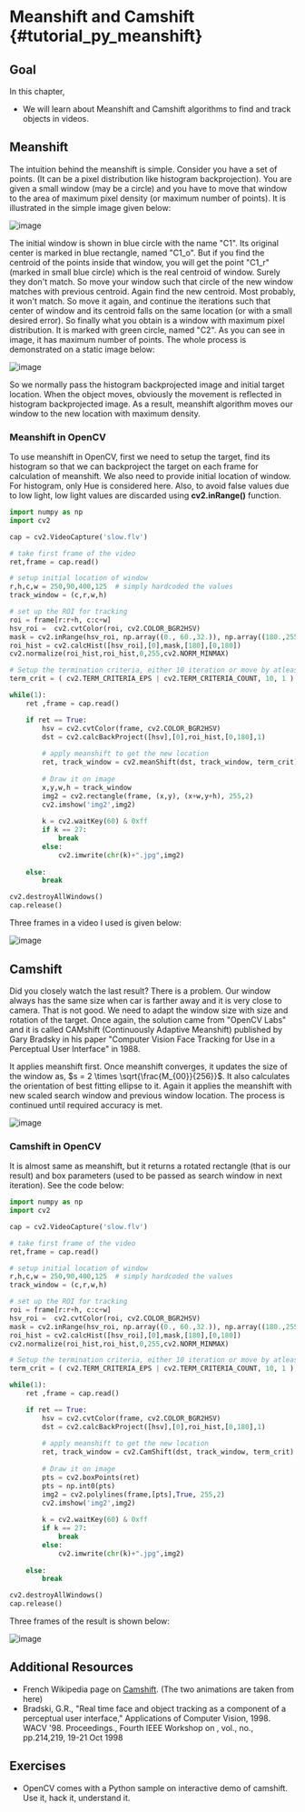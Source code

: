 # Meanshift and Camshift {#tutorial_py_meanshift}

## Goal

In this chapter,

- We will learn about Meanshift and Camshift algorithms to find and track objects in videos.

## Meanshift

The intuition behind the meanshift is simple. Consider you have a set of points. (It can be a pixel distribution like histogram backprojection). You are given a small window (may be a circle) and you have to move that window to the area of maximum pixel density (or maximum number of points). It is illustrated in the simple image given below:

![image](images/meanshift_basics.jpg)

The initial window is shown in blue circle with the name "C1". Its original center is marked in blue rectangle, named "C1_o". But if you find the centroid of the points inside that window, you will get the point "C1_r" (marked in small blue circle) which is the real centroid of window. Surely they don't match. So move your window such that circle of the new window matches with previous centroid. Again find the new centroid. Most probably, it won't match. So move it again, and continue the iterations such that center of window and its centroid falls on the same location (or with a small desired error). So finally what you obtain is a window with maximum pixel distribution. It is marked with green circle, named "C2". As you can see in image, it has maximum number of points. The whole process is demonstrated on a static image below:

![image](images/meanshift_face.gif)

So we normally pass the histogram backprojected image and initial target location. When the object moves, obviously the movement is reflected in histogram backprojected image. As a result, meanshift algorithm moves our window to the new location with maximum density.

### Meanshift in OpenCV

To use meanshift in OpenCV, first we need to setup the target, find its histogram so that we can backproject the target on each frame for calculation of meanshift. We also need to provide initial location of window. For histogram, only Hue is considered here. Also, to avoid false values due to low light, low light values are discarded using **cv2.inRange()** function.
```python
import numpy as np
import cv2

cap = cv2.VideoCapture('slow.flv')

# take first frame of the video
ret,frame = cap.read()

# setup initial location of window
r,h,c,w = 250,90,400,125  # simply hardcoded the values
track_window = (c,r,w,h)

# set up the ROI for tracking
roi = frame[r:r+h, c:c+w]
hsv_roi =  cv2.cvtColor(roi, cv2.COLOR_BGR2HSV)
mask = cv2.inRange(hsv_roi, np.array((0., 60.,32.)), np.array((180.,255.,255.)))
roi_hist = cv2.calcHist([hsv_roi],[0],mask,[180],[0,180])
cv2.normalize(roi_hist,roi_hist,0,255,cv2.NORM_MINMAX)

# Setup the termination criteria, either 10 iteration or move by atleast 1 pt
term_crit = ( cv2.TERM_CRITERIA_EPS | cv2.TERM_CRITERIA_COUNT, 10, 1 )

while(1):
    ret ,frame = cap.read()

    if ret == True:
        hsv = cv2.cvtColor(frame, cv2.COLOR_BGR2HSV)
        dst = cv2.calcBackProject([hsv],[0],roi_hist,[0,180],1)
    
        # apply meanshift to get the new location
        ret, track_window = cv2.meanShift(dst, track_window, term_crit)
    
        # Draw it on image
        x,y,w,h = track_window
        img2 = cv2.rectangle(frame, (x,y), (x+w,y+h), 255,2)
        cv2.imshow('img2',img2)
    
        k = cv2.waitKey(60) & 0xff
        if k == 27:
            break
        else:
            cv2.imwrite(chr(k)+".jpg",img2)
    
    else:
        break

cv2.destroyAllWindows()
cap.release()
```
Three frames in a video I used is given below:

![image](images/meanshift_result.jpg)

## Camshift

Did you closely watch the last result? There is a problem. Our window always has the same size when car is farther away and it is very close to camera. That is not good. We need to adapt the window size with size and rotation of the target. Once again, the solution came from "OpenCV Labs" and it is called CAMshift (Continuously Adaptive Meanshift) published by Gary Bradsky in his paper "Computer Vision Face Tracking for Use in a Perceptual User Interface" in 1988.

It applies meanshift first. Once meanshift converges, it updates the size of the window as, $s = 2 \times \sqrt{\frac{M_{00}}{256}}$. It also calculates the orientation of best fitting ellipse to it. Again it applies the meanshift with new scaled search window and previous window location. The process is continued until required accuracy is met.

![image](images/camshift_face.gif)

### Camshift in OpenCV

It is almost same as meanshift, but it returns a rotated rectangle (that is our result) and box parameters (used to be passed as search window in next iteration). See the code below:
```python
import numpy as np
import cv2

cap = cv2.VideoCapture('slow.flv')

# take first frame of the video
ret,frame = cap.read()

# setup initial location of window
r,h,c,w = 250,90,400,125  # simply hardcoded the values
track_window = (c,r,w,h)

# set up the ROI for tracking
roi = frame[r:r+h, c:c+w]
hsv_roi =  cv2.cvtColor(roi, cv2.COLOR_BGR2HSV)
mask = cv2.inRange(hsv_roi, np.array((0., 60.,32.)), np.array((180.,255.,255.)))
roi_hist = cv2.calcHist([hsv_roi],[0],mask,[180],[0,180])
cv2.normalize(roi_hist,roi_hist,0,255,cv2.NORM_MINMAX)

# Setup the termination criteria, either 10 iteration or move by atleast 1 pt
term_crit = ( cv2.TERM_CRITERIA_EPS | cv2.TERM_CRITERIA_COUNT, 10, 1 )

while(1):
    ret ,frame = cap.read()

    if ret == True:
        hsv = cv2.cvtColor(frame, cv2.COLOR_BGR2HSV)
        dst = cv2.calcBackProject([hsv],[0],roi_hist,[0,180],1)
    
        # apply meanshift to get the new location
        ret, track_window = cv2.CamShift(dst, track_window, term_crit)
    
        # Draw it on image
        pts = cv2.boxPoints(ret)
        pts = np.int0(pts)
        img2 = cv2.polylines(frame,[pts],True, 255,2)
        cv2.imshow('img2',img2)
    
        k = cv2.waitKey(60) & 0xff
        if k == 27:
            break
        else:
            cv2.imwrite(chr(k)+".jpg",img2)
    
    else:
        break

cv2.destroyAllWindows()
cap.release()
```
Three frames of the result is shown below:

![image](images/camshift_result.jpg)

## Additional Resources

- French Wikipedia page on [Camshift](http://fr.wikipedia.org/wiki/Camshift). (The two animations are taken from here)
- Bradski, G.R., "Real time face and object tracking as a component of a perceptual user interface," Applications of Computer Vision, 1998. WACV '98. Proceedings., Fourth IEEE Workshop on , vol., no., pp.214,219, 19-21 Oct 1998

## Exercises

- OpenCV comes with a Python sample on interactive demo of camshift. Use it, hack it, understand it.
